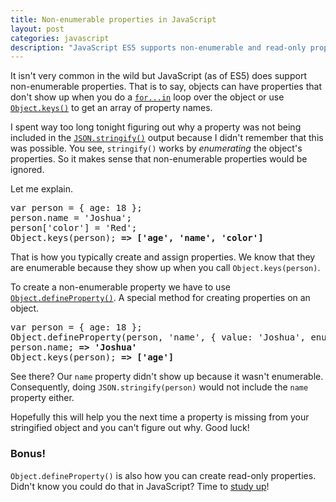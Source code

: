 ```yaml
---
title: Non-enumerable properties in JavaScript
layout: post
categories: javascript
description: "JavaScript ES5 supports non-enumerable and read-only properties. Non-enumerable properties will be ignored by JSON.stringify(). I spent way too long figuring this out tonight."
---
```


It isn't very common in the wild but JavaScript (as of ES5) does support non-enumerable properties.
That is to say, objects can have properties that don't show up when you do a [`for...in`][3] loop over the object or use [`Object.keys()`][2] to get an array of property names.

I spent way too long tonight figuring out why a property was not being
included in the [`JSON.stringify()`][4] output because I didn't remember that this was possible. You see, `stringify()` works by _enumerating_ the object's properties.
So it makes sense that non-enumerable properties would be ignored.

Let me explain.

<pre data-language="javascript">
var person = { age: 18 };
person.name = 'Joshua';
person['color'] = 'Red';
Object.keys(person); <strong>=&gt; ['age', 'name', 'color']</strong>
</pre>

That is how you typically create and assign properties. We know that they are enumerable because they show up when you call `Object.keys(person)`.

To create a non-enumerable property we have to use [`Object.defineProperty()`][1]. A special method for creating properties on an object.

<pre data-language="javascript">
var person = { age: 18 };
Object.defineProperty(person, 'name', { value: 'Joshua', enumerable: false });
person.name; <strong>=&gt; 'Joshua'</strong>
Object.keys(person); <strong>=&gt; ['age']</strong>
</pre>

See there? Our `name` property didn't show up because it wasn't enumerable. Consequently, doing `JSON.stringify(person)` would not include the `name` property either.

Hopefully this will help you the next time a property is missing from your stringified object and you can't figure out why. Good luck!

### Bonus!

`Object.defineProperty()` is also how you can create read-only properties. Didn't know you could do that in JavaScript? Time to [study up][1]!

[1]: https://developer.mozilla.org/en-US/docs/JavaScript/Reference/Global_Objects/Object/defineProperty
[2]: https://developer.mozilla.org/en-US/docs/JavaScript/Reference/Global_Objects/Object/keys
[3]: https://developer.mozilla.org/en-US/docs/JavaScript/Reference/Statements/for...in
[4]: https://developer.mozilla.org/en-US/docs/JavaScript/Reference/Global_Objects/JSON/stringify